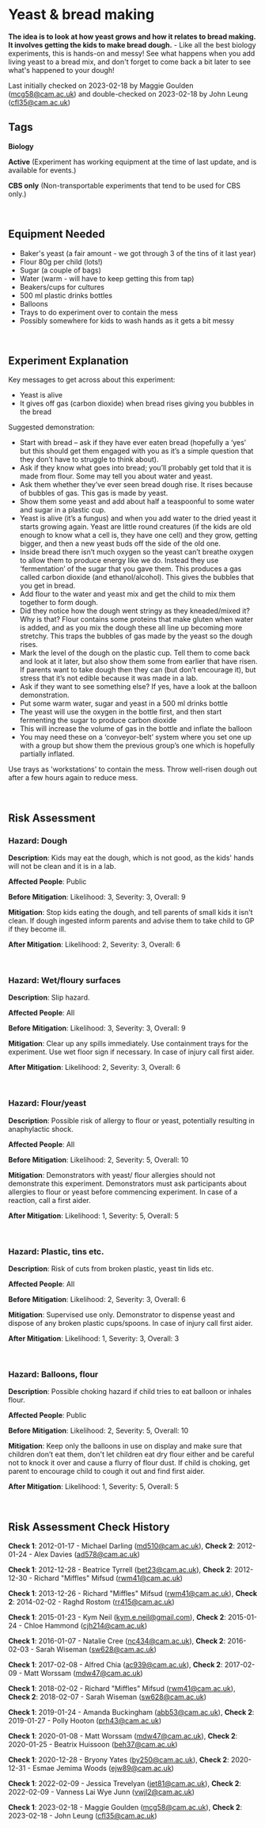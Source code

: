# Yeast & bread making

**The idea is to look at how yeast grows and how it relates to bread making. It involves getting the kids to make bread dough.** - Like all the best biology experiments, this is hands-on and messy! See what happens when you add living yeast to a bread mix, and don't forget to come back a bit later to see what's happened to your dough!

Last initially checked on 2023-02-18 by Maggie Goulden (mcg58@cam.ac.uk) and double-checked on 2023-02-18 by John Leung (cfl35@cam.ac.uk)

## Tags
<!--- Start Tags (DO NOT REMOVE THIS COMMENT) --->

**Biology**

**Active** (Experiment has working equipment at the time of last update, and is available for events.)

**CBS only** (Non-transportable experiments that tend to be used for CBS only.)
<!--- End Tags (DO NOT REMOVE THIS COMMENT) --->

<br/>

## Equipment Needed 
- Baker's yeast (a fair amount - we got through 3 of the tins of it last year)
- Flour 80g per child (lots!)
- Sugar (a couple of bags)
- Water (warm - will have to keep getting this from tap)
- Beakers/cups for cultures
- 500 ml plastic drinks bottles
- Balloons
- Trays to do experiment over to contain the mess
- Possibly somewhere for kids to wash hands as it gets a bit messy

<br/>

## Experiment Explanation 

Key messages to get across about this experiment:
- Yeast is alive 
- It gives off gas (carbon dioxide) when bread rises giving you bubbles in the bread

Suggested demonstration:
- Start with bread – ask if they have ever eaten bread (hopefully a ‘yes’ but this should get them engaged with you as it’s a simple question that they don’t have to struggle to think about). 
- Ask if they know what goes into bread; you’ll probably get told that it is made from flour. Some may tell you about water and yeast. 
- Ask them whether they’ve ever seen bread dough rise. It rises because of bubbles of gas. This gas is made by yeast. 
- Show them some yeast and add about half a teaspoonful to some water and sugar in a plastic cup. 
- Yeast is alive (it’s a fungus) and when you add water to the dried yeast it starts growing again. Yeast are little round creatures (if the kids are old enough to know what a cell is, they have one cell) and they grow, getting bigger, and then a new yeast buds off the side of the old one.
- Inside bread there isn’t much oxygen so the yeast can’t breathe oxygen to allow them to produce energy like we do. Instead they use ‘fermentation’ of the sugar that you gave them. This produces a gas called carbon dioxide (and ethanol/alcohol). This gives the bubbles that you get in bread.
- Add flour to the water and yeast mix and get the child to mix them together to form dough.
- Did they notice how the dough went stringy as they kneaded/mixed it? Why is that? Flour contains some proteins that make gluten when water is added, and as you mix the dough these all line up becoming more stretchy. This traps the bubbles of gas made by the yeast so the dough rises.
- Mark the level of the dough on the plastic cup. Tell them to come back and look at it later, but also show them some from earlier that have risen. If parents want to take dough then they can (but don’t encourage it), but stress that it’s not edible because it was made in a lab.
- Ask if they want to see something else? If yes, have a look at the balloon demonstration.
- Put some warm water, sugar and yeast in a 500 ml drinks bottle
- The yeast will use the oxygen in the bottle first, and then start fermenting the sugar to produce carbon dioxide
- This will increase the volume of gas in the bottle and inflate the balloon
- You may need these on a ‘conveyor-belt’ system where you set one up with a group but show them the previous group’s one which is hopefully partially inflated.

Use trays as 'workstations' to contain the mess. Throw well-risen dough out after a few hours again to reduce mess.

<br/>

## Risk Assessment

### **Hazard**: Dough

**Description**: Kids may eat the dough, which is not good, as the kids' hands will not be clean and it is in a lab.

**Affected People**: Public

**Before Mitigation**: Likelihood: 3, Severity: 3, Overall: 9

**Mitigation**: Stop kids eating the dough, and tell parents of small kids it isn't clean.
If dough ingested inform parents and advise them to take child to GP if they become ill.

**After Mitigation**: Likelihood: 2, Severity: 3, Overall: 6

<br/>

### **Hazard**: Wet/floury surfaces

**Description**: Slip hazard.

**Affected People**: All

**Before Mitigation**: Likelihood: 3, Severity: 3, Overall: 9

**Mitigation**: Clear up any spills immediately. Use containment trays for the experiment. Use wet floor sign if necessary.
In case of injury call first aider.

**After Mitigation**: Likelihood: 2, Severity: 3, Overall: 6

<br/>

### **Hazard**: Flour/yeast

**Description**: Possible risk of allergy to flour or yeast, potentially resulting in anaphylactic shock.

**Affected People**: All

**Before Mitigation**: Likelihood: 2, Severity: 5, Overall: 10

**Mitigation**: Demonstrators with yeast/ flour allergies should not demonstrate this experiment. Demonstrators must ask participants about allergies to flour or yeast before commencing experiment.
In case of a reaction, call a first aider.

**After Mitigation**: Likelihood: 1, Severity: 5, Overall: 5

<br/>

### **Hazard**: Plastic, tins etc.

**Description**: Risk of cuts from broken plastic, yeast tin lids etc.

**Affected People**: All

**Before Mitigation**: Likelihood: 2, Severity: 3, Overall: 6

**Mitigation**: Supervised use only. Demonstrator to dispense yeast and dispose of any broken plastic cups/spoons.
In case of injury call first aider.

**After Mitigation**: Likelihood: 1, Severity: 3, Overall: 3

<br/>

### **Hazard**: Balloons, flour

**Description**: Possible choking hazard if child tries to eat balloon or inhales flour.

**Affected People**: Public

**Before Mitigation**: Likelihood: 2, Severity: 5, Overall: 10

**Mitigation**: Keep only the balloons in use on display and make sure that children don’t eat them, don't let children eat dry flour either and be careful not to knock it over and cause a flurry of flour dust.
If child is choking, get parent to encourage child to cough it out and find first aider.

**After Mitigation**: Likelihood: 1, Severity: 5, Overall: 5

<br/>

## Risk Assessment Check History 

**Check 1**: 2012-01-17 - Michael Darling (md510@cam.ac.uk), **Check 2**: 2012-01-24 - Alex Davies (ad578@cam.ac.uk)

**Check 1**: 2012-12-28 - Beatrice Tyrrell (bet23@cam.ac.uk), **Check 2**: 2012-12-30 - Richard "Miffles" Mifsud (rwm41@cam.ac.uk)

**Check 1**: 2013-12-26 - Richard "Miffles" Mifsud (rwm41@cam.ac.uk), **Check 2**: 2014-02-02 - Raghd Rostom (rr415@cam.ac.uk)

**Check 1**: 2015-01-23 - Kym Neil (kym.e.neil@gmail.com), **Check 2**: 2015-01-24 - Chloe Hammond (cjh214@cam.ac.uk)

**Check 1**: 2016-01-07 - Natalie Cree (nc434@cam.ac.uk), **Check 2**: 2016-02-03 - Sarah Wiseman (sw628@cam.ac.uk)

**Check 1**: 2017-02-08 - Alfred Chia (ac939@cam.ac.uk), **Check 2**: 2017-02-09 - Matt Worssam (mdw47@cam.ac.uk)

**Check 1**: 2018-02-02 - Richard "Miffles" Mifsud (rwm41@cam.ac.uk), **Check 2**: 2018-02-07 - Sarah Wiseman (sw628@cam.ac.uk)

**Check 1**: 2019-01-24 - Amanda Buckingham (abb53@cam.ac.uk), **Check 2**: 2019-01-27 - Polly Hooton (prh43@cam.ac.uk)

**Check 1**: 2020-01-08 - Matt Worssam (mdw47@cam.ac.uk), **Check 2**: 2020-01-25 - Beatrix Huissoon (beh37@cam.ac.uk)

**Check 1**: 2020-12-28 - Bryony Yates (by250@cam.ac.uk), **Check 2**: 2020-12-31 - Esmae Jemima Woods (ejw89@cam.ac.uk)

**Check 1**: 2022-02-09 - Jessica Trevelyan (jet81@cam.ac.uk), **Check 2**: 2022-02-09 - Vanness Lai Wye Junn (vwjl2@cam.ac.uk)

**Check 1**: 2023-02-18 - Maggie Goulden (mcg58@cam.ac.uk), **Check 2**: 2023-02-18 - John Leung (cfl35@cam.ac.uk)
